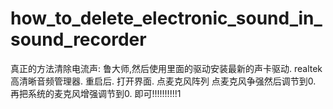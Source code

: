 # how_to_delete_electronic_sound_in_sound_recorder


真正的方法清除电流声:
鲁大师,然后使用里面的驱动安装最新的声卡驱动.
realtek 高清晰音频管理器.
重启后. 打开界面.
点麦克风阵列 点麦克风争强然后调节到0.
再把系统的麦克风增强调节到0. 即可!!!!!!!!!!1
